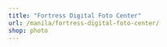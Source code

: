 ```yaml
---
title: "Fortress Digital Foto Center"
url: /manila/fortress-digital-foto-center/
shop: photo
---
```


